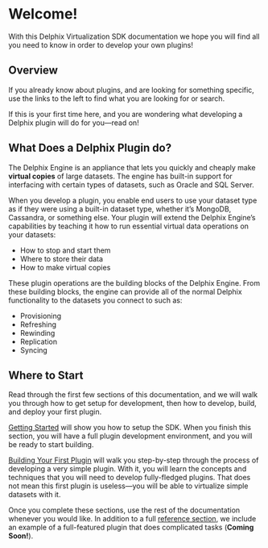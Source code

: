 # Welcome!

With this Delphix Virtualization SDK documentation we hope you will find all you need to know in order to develop your own plugins!

## Overview

If you already know about plugins, and are looking for something specific, use the links to the left to find what you are looking for or search.

If this is your first time here, and you are wondering what developing a Delphix plugin will do for you—read on!


## What Does a Delphix Plugin do?

The Delphix Engine is an appliance that lets you quickly and cheaply make **virtual copies** of large datasets. The engine has built-in support for interfacing with certain types of datasets, such as Oracle and SQL Server.

When you develop a plugin, you enable end users to use your dataset type as if they were using a built-in dataset type, whether it’s MongoDB, Cassandra, or something else. Your plugin will extend the Delphix Engine’s capabilities by teaching it how to run essential virtual data operations on your datasets:

 - How to stop and start them
 - Where to store their data
 - How to make virtual copies

These plugin operations are the building blocks of the Delphix Engine. From these building blocks, the engine can provide all of the normal Delphix functionality to the datasets you connect to such as:

 - Provisioning
 - Refreshing
 - Rewinding
 - Replication
 - Syncing


## Where to Start

Read through the first few sections of this documentation, and we will walk you through how to get setup for development, then how to develop, build, and deploy your first plugin.

[Getting Started](Getting_Started) will show you how to setup the SDK. When you finish this section, you will have a full plugin development environment, and you will be ready to start building.

[Building Your First Plugin](/Your_First_Plugin) will walk you step-by-step through the process of developing a very simple plugin. With it, you will learn the concepts and techniques that you will need to develop fully-fledged plugins. That does not mean this first plugin is useless—you will be able to virtualize simple datasets with it.

Once you complete these sections, use the rest of the documentation whenever you would like. In addition to a full [reference section](/References), we include an example of a full-featured plugin that does complicated tasks (**Coming Soon!**).